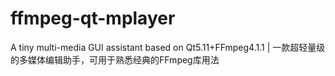 # ffmpeg-qt-mplayer
A tiny multi-media GUI assistant based on Qt5.11+FFmpeg4.1.1 | 一款超轻量级的多媒体编辑助手，可用于熟悉经典的FFmpeg库用法 
